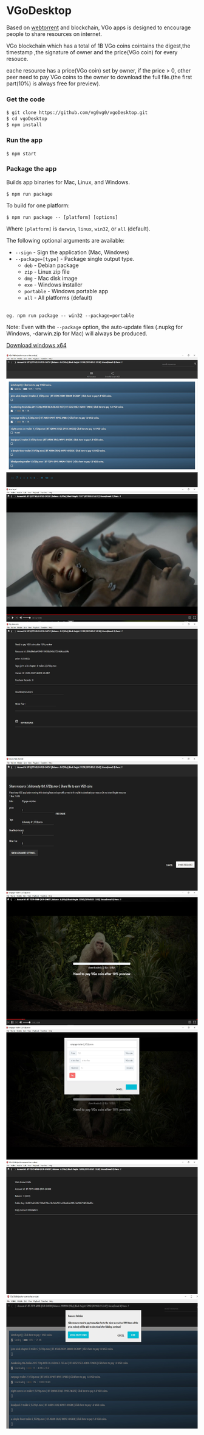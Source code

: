 # VGoDesktop

<p>Based on <a href="https://github.com/webtorrent/webtorrent-desktop">webtorrent</a> and blockchain, VGo apps is designed to encourage people to share resources on internet.</p>
<p>VGo blockchain which has a total of 1B VGo coins cointains the digest,the timestamp ,the signature of owner and the price(VGo coin) for every resouce.</p>
<p>eache resource has a price(VGo coin) set by owner, if the price > 0, other peer need to pay VGo coins to the owner to download the full file.(the first part(10%) is always free for preview).</p>


### Get the code

```
$ git clone https://github.com/vg0vg0/vgoDesktop.git
$ cd vgoDesktop
$ npm install
```

### Run the app

```
$ npm start
```
### Package the app

Builds app binaries for Mac, Linux, and Windows.

```
$ npm run package
```

To build for one platform:

```
$ npm run package -- [platform] [options]
```

Where `[platform]` is `darwin`, `linux`, `win32`, or `all` (default).

The following optional arguments are available:

- `--sign` - Sign the application (Mac, Windows)
- `--package=[type]` - Package single output type.
   - `deb` - Debian package
   - `zip` - Linux zip file
   - `dmg` - Mac disk image
   - `exe` - Windows installer
   - `portable` - Windows portable app
   - `all` - All platforms (default)
   
```
   
eg. npm run package -- win32 --package=portable   
```
Note: Even with the `--package` option, the auto-update files (.nupkg for Windows,
-darwin.zip for Mac) will always be produced.

<a href="https://github.com/vg0vg0/vgoBinary/blob/master/dist/VGO-win32-x64.zip?raw=true">Download windows x64</a>

<img src="https://raw.githubusercontent.com/vg0vg0/vgoDesktop/master/screenshot/1.jpg" height='350' width='650'/>
<img src="https://raw.githubusercontent.com/vg0vg0/vgoDesktop/master/screenshot/2.jpg" height='350' width='650'/>
<img src="https://raw.githubusercontent.com/vg0vg0/vgoDesktop/master/screenshot/3.jpg" height='350' width='650'/>
<img src="https://raw.githubusercontent.com/vg0vg0/vgoDesktop/master/screenshot/4.jpg" height='350' width='650'/>
<img src="https://raw.githubusercontent.com/vg0vg0/vgoDesktop/master/screenshot/5.jpg" height='350' width='650'/>
<img src="https://raw.githubusercontent.com/vg0vg0/vgoDesktop/master/screenshot/6.jpg" height='350' width='650'/>
<img src="https://raw.githubusercontent.com/vg0vg0/vgoDesktop/master/screenshot/7.jpg" height='350' width='650'/>
<img src="https://raw.githubusercontent.com/vg0vg0/vgoDesktop/master/screenshot/8.jpg" height='350' width='650'/>